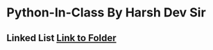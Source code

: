 # Python-In-Class By Harsh Dev Sir

## Linked List [Link to Folder](https://github.com/Global-Code-Hunters/Python-In-Class-by-Harsh-Dev/tree/main/LinkedList)
